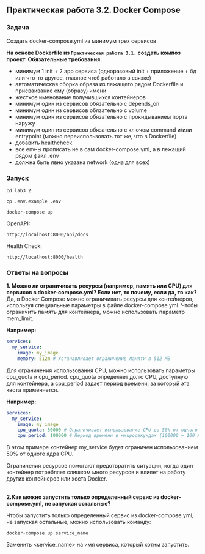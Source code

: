 ## Практическая работа 3.2. Docker Compose

### Задача
Создать docker-compose.yml из минимум трех сервисов

**На основе Dockerfile из `Практическая работа 3.1.` создать композ проект. Обязательные требования:**
- минимум 1 init + 2 app сервиса (одноразовый init + приложение + бд или что-то другое, главное чтоб работало в связке)
- автоматическая сборка образа из лежащего рядом Dockerfile и присваивание ему (образу) имени
- жесткое именование получившихся контейнеров 
- минимум один из сервисов обязательно с depends_on
- минимум один из сервисов обязательно с volume
- минимум один из сервисов обязательно с прокидыванием порта наружу
- минимум один из сервисов обязательно с ключом command и/или entrypoint (можно переиспользовать тот же, что в Dockerfile)
- добавить healthcheck
- все env-ы прописать не в сам docker-compose.yml, а в лежащий рядом файл .env
- должна быть явно указана network (одна для всех)
### Запуск
```commandline
cd lab3_2
```
```commandline
cp .env.example .env
```
```commandline
docker-compose up
```
OpenAPI: 
```commandline
http://localhost:8000/api/docs
```
Health Check:
```commandline
http://localhost:8000/health
```

### Ответы на вопросы
**1. Можно ли ограничивать ресурсы (например, память или CPU) для сервисов в docker-compose.yml? Если нет, то почему, если да, то как?**
Да, в Docker Compose можно ограничивать ресурсы для контейнеров, используя специальные параметры в файле docker-compose.yml.
Чтобы ограничить память для контейнера, можно использовать параметр mem_limit. 

**Например:**
```yaml
services:
  my_service:
    image: my_image
    memory: 512m # Устанавливает ограничение памяти в 512 МБ
```
Для ограничения использования CPU, можно использовать параметры cpu_quota и cpu_period. cpu_quota определяет долю CPU, доступную для контейнера, а cpu_period задает период времени, за который эта квота применяется. 

**Например:**
```yaml
services:
  my_service:
    image: my_image
    cpu_quota: 50000 # Ограничивает использование CPU до 50% от одного ядра
    cpu_period: 100000 # Период времени в микросекундах (100000 = 100 мс)
```
В этом примере контейнер my_service будет ограничен использованием 50% от одного ядра CPU.

Ограничения ресурсов помогают предотвратить ситуации, когда один контейнер потребляет слишком много ресурсов и влияет на работу других контейнеров или хоста Docker.


\
**2.Как можно запустить только определенный сервис из docker-compose.yml, не запуская остальные?**

Чтобы запустить только определенный сервис из docker-compose.yml, не запуская остальные, можно использовать команду:
```commandline
docker-compose up service_name
```
Заменить <service_name> на имя сервиса, который хотим запустить.


